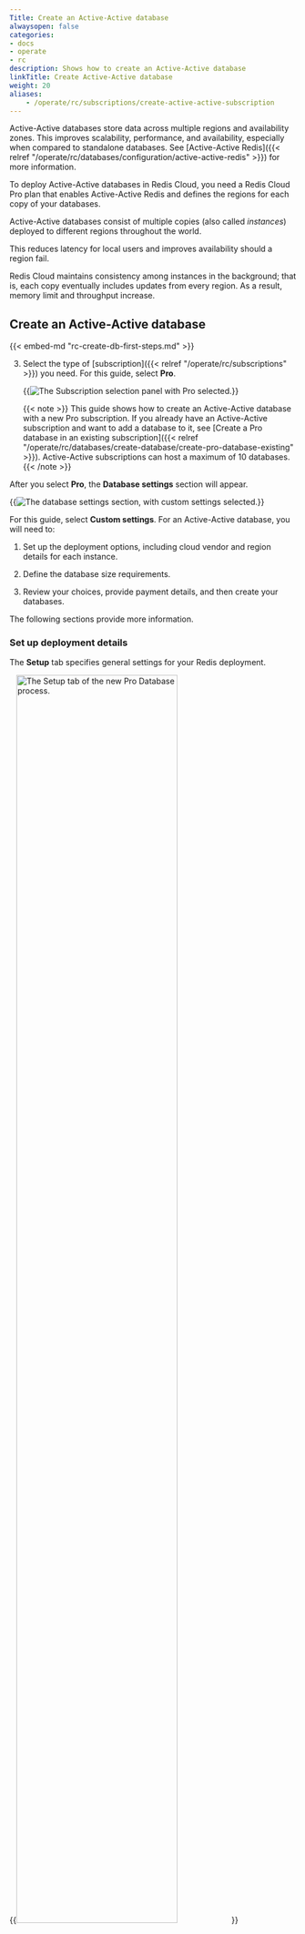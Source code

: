 ```yaml
---
Title: Create an Active-Active database
alwaysopen: false
categories:
- docs
- operate
- rc
description: Shows how to create an Active-Active database
linkTitle: Create Active-Active database
weight: 20
aliases: 
    - /operate/rc/subscriptions/create-active-active-subscription
---
```


Active-Active databases store data across multiple regions and availability zones.  This improves scalability, performance, and availability, especially when compared to standalone databases. See [Active-Active Redis]({{< relref "/operate/rc/databases/configuration/active-active-redis" >}}) for more information.

To deploy Active-Active databases in Redis Cloud, you need a Redis Cloud Pro plan that enables Active-Active Redis and defines the regions for each copy of your databases.

Active-Active databases consist of multiple copies (also called _instances_) deployed to different regions throughout the world.

This reduces latency for local users and improves availability should a region fail.

Redis Cloud maintains consistency among instances in the background; that is, each copy eventually includes updates from every region.  As a result, memory limit and throughput increase.

## Create an Active-Active database

{{< embed-md "rc-create-db-first-steps.md" >}}

3. Select the type of [subscription]({{< relref "/operate/rc/subscriptions" >}}) you need. For this guide, select **Pro**. 

    {{<image filename="images/rc/create-database-subscription-pro-new.png" alt="The Subscription selection panel with Pro selected.">}}

    {{< note >}}
This guide shows how to create an Active-Active database with a new Pro subscription. If you already have an Active-Active subscription and want to add a database to it, see [Create a Pro database in an existing subscription]({{< relref "/operate/rc/databases/create-database/create-pro-database-existing" >}}). Active-Active subscriptions can host a maximum of 10 databases.
    {{< /note >}}
    

After you select **Pro**, the **Database settings** section will appear.

{{<image filename="images/rc/create-pro-db-settings-custom.png" alt="The database settings section, with custom settings selected.">}}

For this guide, select **Custom settings**. For an Active-Active database, you will need to: 

1. Set up the deployment options, including cloud vendor and region details for each instance.

2. Define the database size requirements.

3. Review your choices, provide payment details, and then create your databases.

The following sections provide more information.

### Set up deployment details

The **Setup** tab specifies general settings for your Redis deployment.

{{<image filename="images/rc/subscription-new-flexible-tabs-setup.png" width="75%" alt="The Setup tab of the new Pro Database process." >}}

There are two sections on this tab:

- [General settings](#general-settings) include the cloud provider details and specific configuration options.
- [Advanced options](#advanced-options) define settings for high availability and security. Configurable settings vary according to cloud provider.

#### General settings {#general-settings}

Select **Active-Active (Multi-region)** to turn on Active-Active. 

{{<image filename="images/rc/create-flexible-sub-active-active-on.png" width="75%" alt="The general settings of the setup tab with Active-Active selected." >}}

When you enable Active-Active Redis, two regions are selected by default. Select the drop-down arrow to display a list of provider regions that support Active-Active databases.

{{<image filename="images/rc/create-sub-active-active-regions.png" width="50%" alt="Use the Region drop-down to select the regions for your Active-Active database." >}}

{{< note >}}
Active-Active subscriptions on Redis Cloud are limited to a maximum of 10 regions.
{{< /note >}}

Use the checkboxes in the list to select or remove regions.  The Search box lets you locate specific regions.

You can use a region's Remove button to remove it from the list.

{{<image filename="images/rc/icon-region-delete.png" width="30px" alt="Select the Delete button to remove a region from the list." >}}

#### Advanced options {#advanced-options}

{{<image filename="images/rc/create-sub-active-active-cidr.png" width="75%" alt="Each region needs a unique CIDR address block to communicate securely with other instances." >}}

In the **Advanced options** section, you can:
    
- Define CIDR addresses for each region in the **VPC configuration** section.

    Every CIDR should be unique to properly route network traffic between each Active-Active database instance and your consumer VPCs. The CIDR block regions should _not_ overlap between the Redis server and your app consumer VPCs. In addition, CIDR blocks should not overlap between cluster instances. 

    When all **Deployment CIDR** regions display a green checkmark, you're ready to continue.  

    {{<image filename="images/rc/icon-cidr-address-ok.png" width="30px" alt="Green checkmarks indicate valid CIDR address values." >}}

    Red exclamation marks indicate error conditions; the tooltip provides additional details.

    {{<image filename="images/rc/icon-cidr-address-error.png" width="30px" alt="Red exclamation points indicate CIDR address problems." >}} 

- Set your [maintenance]({{< relref "/operate/rc/subscriptions/maintenance" >}}) settings in the **Maintenance windows** section. Select **Manual** if you want to set [manual maintenance windows]({{< relref "/operate/rc/subscriptions/maintenance/set-maintenance-windows" >}}).

When finished, choose **Continue** to determine your size requirements.

{{<image filename="images/rc/button-subscription-continue.png" width="100px" alt="Select the Continue button to continue to the next step." >}}

### Sizing tab

The **Sizing** tab helps you specify the database, memory, and throughput requirements for your subscription.

{{<image filename="images/rc/subscription-new-flexible-sizing-tab.png" width="75%" alt="The Sizing tab when creating a new Pro subscription." >}}

When you first visit the **Sizing** tab, there are no databases defined.  Select the **Add** button to create one.

{{<image filename="images/rc/icon-add.png" width="30px" alt="Use the Add button to define a new database for your subscription." >}}

This opens the **New Active-Active Redis Database** dialog, which lets you define the requirements for your new database.

{{<image filename="images/rc/create-database-active-active.png" width="75%" alt="New database dialog for Active-Active database." >}}

By default, you're shown basic settings, which include:

- **Name**: A custom name for your database.
- **Version**: The Redis version for your database. We recommend you choose the latest available version. 
- **Advanced Capabilities**: Advanced data types or features used by the database. Active-Active databases support the [JSON]({{< relref "/operate/oss_and_stack/stack-with-enterprise/json" >}}) data type and [Search and query]({{< relref "/operate/oss_and_stack/stack-with-enterprise/search" >}}) features.

    {{<image filename="images/rc/active-active-json-detail.png" width="75%" alt="When you create an Active-Active database, you can select the JSON and Search and query advanced capabilities." >}}  

    We select both capabilities for you automatically. You can remove a capability by selecting it. Selected capabilities will be available in all regions, including those added in the future.

    See [Search and query Active-Active databases]({{< relref "/operate/oss_and_stack/stack-with-enterprise/search/search-active-active" >}}) to learn how to use Search and query on Active-Active databases.

- **Dataset size**: The amount of data needed for your dataset in GB. 

    For Search and query databases, use the [Sizing calculator](https://redis.io/redisearch-sizing-calculator/) to estimate your index size and throughput requirements. When you're entering the dataset size for your database, add the estimated index size from the Sizing calculator to your expected dataset size.

- **Hashing policy**: Determines how data is distributed across multiple Redis processes of a database. Available options depend on your account creation date. See [Clustering]({{< relref "/operate/rc/databases/configuration/clustering#manage-the-hashing-policy" >}}) for more information.

- **Throughput**: When you create an Active-Active database, you define the throughput for each instance. The total operations per second combines the total read ops/sec and applies the write ops/sec for each region across every region. 

    {{<image filename="images/rc/active-active-throughput-detail.png" width="75%" alt="When you create an Active-Active database, you define throughput for each region." >}}

    The total ops/sec for each region is calculated as follows:

    ```sh
    Region ops/sec = Local read ops/sec + 
                    (Sum of write ops/sec from all regions)
    ```

    The total ops/sec for the database is the sum of the ops/sec for each region.
    
    Because each instance needs the ability to write to every other instance, write operations significantly affect the total number of ops/sec. 

    Select a tab to see examples of throughput calculations for different Active-Active configurations.

    {{< multitabs id="rc-aa-throughput-examples" 
    tab1="Two regions, balanced between regions" 
    tab2="Two regions, read/write heavy in one region" 
    tab3="Three regions, balanced between regions"
    tab4="Three regions, different read/write in each region" >}}

For this database, we have two regions where read and write operations are balanced between the regions, as described in the table below:

| Region | Local read ops/sec | Local write ops/sec | 
|:------:|:------------------:|:-------------------:|
| Region 1 | 2000 | 1000 |
| Region 2 | 2000 | 1000 |

The total ops/sec for this database is calculated as follows:

```text
Region 1 ops/sec = 2000 (local read) + 
                   1000 (local write) + 
                   1000 (write from Region 2) = 4000 ops/sec

Region 2 ops/sec = 2000 (local read) + 
                   1000 (local write) + 
                   1000 (write from Region 1) = 4000 ops/sec

Total ops/sec = 4000 (Region 1) + 4000 (Region 2) 
              = 8000 ops/sec
```

    -tab-sep-

For this database, we have two regions where one region has more read and write operations than the other region, as described in the table below:

| Region | Local read ops/sec | Local write ops/sec | 
|:------:|:------------------:|:-------------------:|
| Region 1 | 2000 | 1000 |
| Region 2 | 4000 | 2000 |

The total ops/sec for this database is calculated as follows:

```text
Region 1 ops/sec = 2000 (local read) + 
                   1000 (local write) + 
                   2000 (write from Region 2) = 5000 ops/sec

Region 2 ops/sec = 4000 (local read) + 
                   2000 (local write) + 
                   1000 (write from Region 1) = 7000 ops/sec

Total ops/sec = 5000 (Region 1) + 7000 (Region 2) 
              = 12000 ops/sec
```

    -tab-sep-

For this database, we have three regions where read and write operations are balanced between the regions, as described in the table below:

| Region | Local read ops/sec | Local write ops/sec | 
|:------:|:------------------:|:-------------------:|
| Region 1 | 2000 | 1000 |
| Region 2 | 2000 | 1000 |
| Region 3 | 2000 | 1000 |

The total ops/sec for this database is calculated as follows:

```text
Region 1 ops/sec = 2000 (local read) + 
                   1000 (local write) + 
                   1000 (write from Region 2) +
                   1000 (write from Region 3) = 5000 ops/sec

Region 2 ops/sec = 2000 (local read) + 
                   1000 (local write) + 
                   1000 (write from Region 1) +
                   1000 (write from Region 3) = 5000 ops/sec

Region 3 ops/sec = 2000 (local read) + 
                   1000 (local write) + 
                   1000 (write from Region 1) +
                   1000 (write from Region 2) = 5000 ops/sec

Total ops/sec = 5000 (Region 1) + 5000 (Region 2) + 5000 (Region 3) 
              = 15000 ops/sec
```

    -tab-sep-

For this database, we have three regions where read and write operations are different between the regions, as described in the table below:

| Region | Local read ops/sec | Local write ops/sec | 
|:------:|:------------------:|:-------------------:|
| Region 1 | 3000 | 1000 |
| Region 2 | 4000 | 3000 |
| Region 3 | 1000 | 2000 |

The total ops/sec for this database is calculated as follows:

```text
Region 1 ops/sec = 3000 (local read) + 
                   1000 (local write) + 
                   3000 (write from Region 2) +
                   2000 (write from Region 3) = 9000 ops/sec

Region 2 ops/sec = 4000 (local read) + 
                   3000 (local write) + 
                   1000 (write from Region 1) +
                   2000 (write from Region 3) = 10000 ops/sec

Region 3 ops/sec = 1000 (local read) + 
                   2000 (local write) + 
                   1000 (write from Region 1) +
                   3000 (write from Region 2) = 7000 ops/sec

Total ops/sec = 9000 (Region 1) + 10000 (Region 2) + 7000 (Region 3) 
              = 26000 ops/sec
```

    {{< /multitabs >}}

    For Search and query databases, the estimated throughput from the [Sizing calculator](https://redis.io/redisearch-sizing-calculator/) is the total amount of throughput you need. When setting throughput for your Active-Active database, use the total amount for each region and divide it depending on your read (query) and write (update) needs for each region. For example, if the total amount of throughput needed is 50000 ops/sec, you could set each region to have 20000 ops/sec for reads (queries) and 30000 ops/sec for writes (updates).

- **Data Persistence**: Defines the data persistence policy, if any. See [Database persistence]({{< relref "/operate/rs/databases/configure/database-persistence.md" >}}).
- **Supported Protocol(s)**: Choose between RESP2 and RESP3 _(Redis 7.2 only)_. See [Redis serialization protocol]({{< relref "/develop/reference/protocol-spec" >}}#resp-versions) for details.
- **Quantity**: Number of databases to create with these settings. 

When finished, select **Save configuration** to save your database configuration.

{{<image filename="images/rc/button-configuration-save.png" width="140px" alt="Select the Save configuration button to define your new database." >}}

Use the **Add database** button to define additional databases or select the **Continue button** to display the **Review and create** tab.

Hover over a database to see the **Edit** and **Delete** icons. You can use the **Edit** icon to change a database or the **Delete** icon to remove a database from the list.

{{<image filename="images/rc/icon-edit.png#no-click" width="30px" alt="Use the Edit button to change database settings." class="inline" >}}&nbsp;{{<image filename="images/rc/icon-delete-teal.png#no-click" width="30px" alt="Use the Delete button to remove a database." class="inline">}}


### Review and Create tab

The **Review and Create** tab provides a cost estimate for your Redis Cloud Pro plan:

{{<image filename="images/rc/create-pro-aa-review.png" width="75%" alt="The Review & Create tab of the New Active-Active subscription screen." >}}

Redis breaks down your databases to Redis Billing Units (RBUs), each with their own size and throughput requirements. For more info, see [Billing unit types]({{< relref "/operate/rc/databases/create-database/create-pro-database-new" >}}#billing-unit-types).

The **Payment methods** section of this tab shows which payment method you're using for this database. Select the arrow on the top right of this section to view all available payment methods.

{{<image filename="images/rc/subscription-new-flexible-cardlist.png" width="250px" alt="The payment method list." >}}

If you have not added a payment method or want to add a new payment method, select **Add credit card** to add a new credit card.

{{< embed-md "rc-credit-card-add.md" >}}

Select **Back to Sizing** to make changes or **Confirm & Pay** to create your databases.

{{<image filename="images/rc/button-create-db-confirm-pay.png" width="140px" alt="Select Confirm & pay to create your database." >}}

Note that databases are created in the background.  While they are provisioning, you aren't allowed to make changes. This process generally takes 10-15 minutes.

Use the **Database list** to check the status of your databases.

## More info

- [Create a Pro database with a new subscription]({{< relref "/operate/rc/databases/create-database/create-pro-database-new" >}})
- [Active-Active Redis]({{< relref "/operate/rc/databases/configuration/active-active-redis" >}})
- [Develop applications with Active-Active databases]({{< relref "/operate/rs/databases/active-active/develop/_index.md" >}})
- Database [memory limit]({{< relref "/operate/rc/databases/configuration/sizing#dataset-size" >}})
- Redis Cloud [subscription plans]({{< relref "/operate/rc/subscriptions/" >}})
- [Redis Cloud pricing](https://redis.io/pricing/#monthly)

